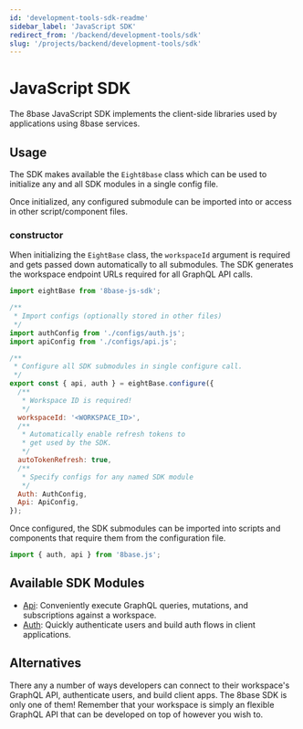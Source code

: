 ```yaml
---
id: 'development-tools-sdk-readme'
sidebar_label: 'JavaScript SDK'
redirect_from: '/backend/development-tools/sdk'
slug: '/projects/backend/development-tools/sdk'
---
```


# JavaScript SDK

The 8base JavaScript SDK implements the client-side libraries used by applications using 8base services.

## Usage

The SDK makes available the `Eight8base` class which can be used to initialize any and all SDK modules in a single config file.

Once initialized, any configured submodule can be imported into or access in other script/component files.

### constructor

When initializing the `EightBase` class, the `workspaceId` argument is required and gets passed down automatically to all submodules. The SDK generates the workspace endpoint URLs required for all GraphQL API calls.

```javascript
import eightBase from '8base-js-sdk';

/**
 * Import configs (optionally stored in other files)
 */
import authConfig from './configs/auth.js';
import apiConfig from './configs/api.js';

/**
 * Configure all SDK submodules in single configure call.
 */
export const { api, auth } = eightBase.configure({
  /**
   * Workspace ID is required!
   */
  workspaceId: '<WORKSPACE_ID>',
  /**
   * Automatically enable refresh tokens to
   * get used by the SDK.
   */
  autoTokenRefresh: true,
  /**
   * Specify configs for any named SDK module
   */
  Auth: AuthConfig,
  Api: ApiConfig,
});
```

Once configured, the SDK submodules can be imported into scripts and components that require them from the configuration file.

```javascript
import { auth, api } from '8base.js';
```

## Available SDK Modules

- [Api](/projects/backend/development-tools/sdk/api): Conveniently execute GraphQL queries, mutations, and subscriptions against a workspace.
- [Auth](/projects/backend/development-tools/sdk/auth): Quickly authenticate users and build auth flows in client applications.

## Alternatives

There any a number of ways developers can connect to their workspace's GraphQL API, authenticate users, and build client apps. The 8base SDK is only one of them! Remember that your workspace is simply an flexible GraphQL API that can be developed on top of however you wish to.
